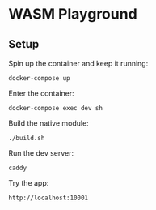 # WASM Playground

## Setup

Spin up the container and keep it running:

    docker-compose up

Enter the container:

    docker-compose exec dev sh

Build the native module:

    ./build.sh

Run the dev server:

    caddy

Try the app:

    http://localhost:10001
